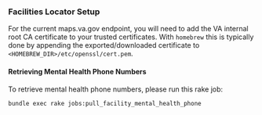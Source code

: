 ### Facilities Locator Setup

For the current maps.va.gov endpoint, you will need to add the VA internal root
CA certificate to your trusted certificates. With `homebrew` this is typically
done by appending the exported/downloaded certificate to
`<HOMEBREW_DIR>/etc/openssl/cert.pem`.

#### Retrieving Mental Health Phone Numbers

To retrieve mental health phone numbers, please run this rake job:

`bundle exec rake jobs:pull_facility_mental_health_phone`